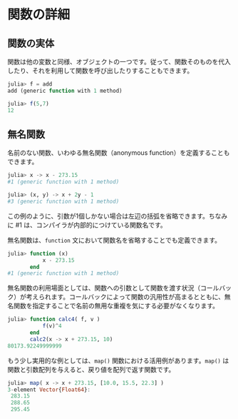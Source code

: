 # 関数の詳細

## 関数の実体

関数は他の変数と同様、オブジェクトの一つです。従って、関数そのものを代入したり、それを利用して関数を呼び出したりすることもできます。

```Julia
julia> f = add
add (generic function with 1 method)

julia> f(5,7)
12
```



## 無名関数

名前のない関数、いわゆる無名関数（anonymous function）を定義することもできます。

```Julia
julia> x -> x - 273.15
#1 (generic function with 1 method)

julia> (x, y) -> x + 2y - 1
#3 (generic function with 1 method)
```

この例のように、引数が1個しかない場合は左辺の括弧を省略できます。ちなみに #1 は、コンパイラが内部的につけている関数名です。

無名関数は、```function``` 文において関数名を省略することでも定義できます。

```Julia
julia> function (x)
           x - 273.15
       end
#1 (generic function with 1 method)
```

無名関数の利用場面としては、関数への引数として関数を渡す状況（コールバック）が考えられます。コールバックによって関数の汎用性が高まるとともに、無名関数を指定することで名前の無用な重複を気にする必要がなくなります。

```Julia
julia> function calc4( f, v )
           f(v)^4
       end
       calc2(x -> x + 273.15, 10)
80173.92249999999
```

もう少し実用的な例としては、```map()``` 関数における活用例があります。```map()``` は関数と引数配列を与えると、戻り値を配列で返す関数です。

```Julia
julia> map( x -> x + 273.15, [10.0, 15.5, 22.3] )
3-element Vector{Float64}:
 283.15
 288.65
 295.45
```
